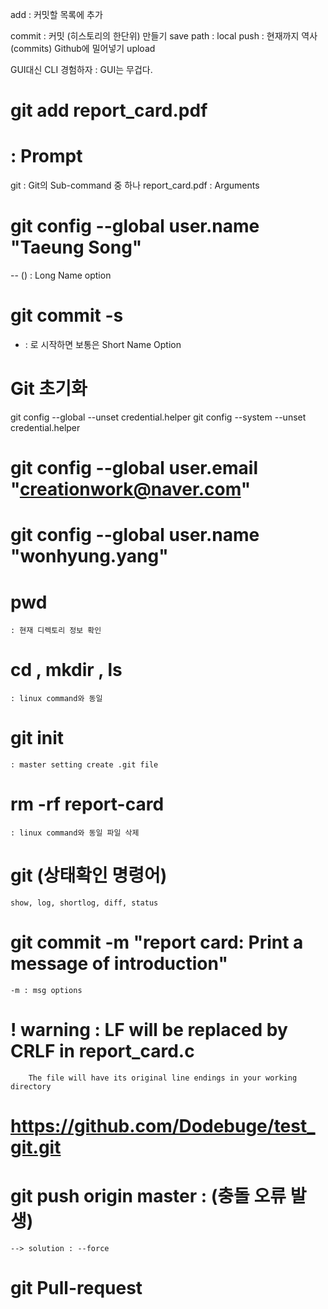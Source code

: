 add : 커밋할 목록에 추가

commit : 커밋 (히스토리의 한단위) 만들기
        save path : local
push : 현재까지 역사 (commits) Github에 밀어넣기
        upload

GUI대신 CLI 경험하자 : GUI는 무겁다.


# git add report_card.pdf
# : Prompt
git : Git의 Sub-command 중 하나
report_card.pdf : Arguments

# git config --global user.name "Taeung Song"
-- () : Long Name option

# git commit -s
- : 로 시작하면 보통은 Short Name Option

# Git 초기화
git config --global --unset credential.helper
git config --system --unset credential.helper

# git config --global user.email "creationwork@naver.com"
# git config --global user.name "wonhyung.yang"

# pwd
    : 현재 디렉토리 정보 확인
# cd , mkdir , ls
    : linux command와 동일
# git init
    : master setting create .git file

# rm -rf report-card
    : linux command와 동일 파일 삭제

# git (상태확인 명령어)
    show, log, shortlog, diff, status

# git commit -m "report card: Print a message of introduction"
    -m : msg options

# ! warning : LF will be replaced by CRLF in report_card.c 
        The file will have its original line endings in your working directory

# https://github.com/Dodebuge/test_git.git


# git push origin master : (충돌 오류 발생)
    --> solution : --force

# git Pull-request
